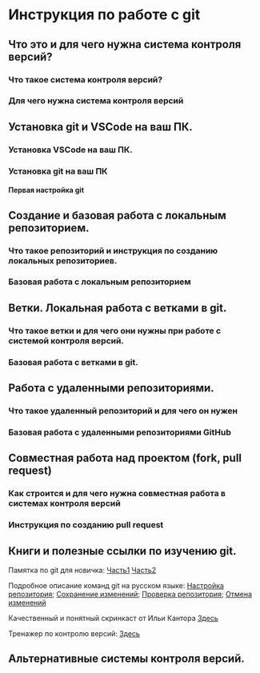 # Инструкция по работе с git

## Что это и для чего нужна система контроля версий?

### Что такое система контроля версий?

### Для чего нужна система контроля версий

## Установка git и VSCode на ваш ПК.

### Установка VSCode на ваш ПК.

### Установка git на ваш ПК

#### Первая настройка git

## Создание и базовая работа с локальным репозиторием.

### Что такое репозиторий и инструкция по созданию локальных репозиториев.

### Базовая работа с локальным репозиторием

## Ветки. Локальная работа с ветками в git.

### Что такое ветки и для чего они нужны при работе с системой контроля версий.

### Базовая работа с ветками в git.

## Работа с удаленными репозиториями.

### Что такое удаленный репозиторий и для чего он нужен

### Базовая работа с удаленными репозиториями GitHub

## Совместная работа над проектом (fork, pull request)

### Как строится и для чего нужна совместная работа в системах контроля версий

### Инструкция по созданию pull request

## Книги и полезные ссылки по изучению git.
Памятка по git для новичка:
[Часть1](https://habr.com/ru/articles/541258/)
[Часть2](https://habr.com/ru/articles/542616/)

Подробное описание команд git на русском языке:
[Настройка репозитория](https://www.atlassian.com/ru/git/tutorials/setting-up-a-repository);
[Сохранение изменений](https://www.atlassian.com/ru/git/tutorials/saving-changes);
[Проверка репозитория](https://www.atlassian.com/ru/git/tutorials/inspecting-a-repository);
[Отмена изменений](https://www.atlassian.com/ru/git/tutorials/undoing-changes)

Качественный и понятный скринкаст от Ильи Кантора
[Здесь](https://vimeo.com/showcase/5616060)

Тренажер по контролю версий:
[Здесь](https://learngitbranching.js.org/?locale=ru_RU)

## Альтернативные системы контроля версий.
